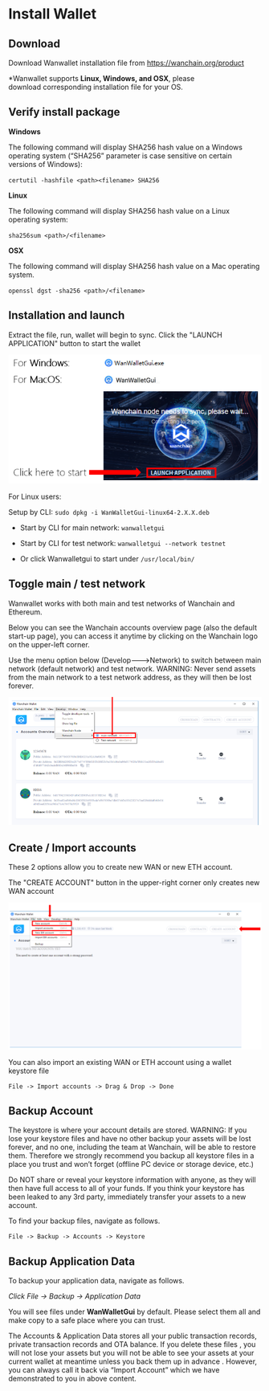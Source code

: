 # Install Wallet
## Download

Download Wanwallet installation file from https://wanchain.org/product

*Wanwallet supports **Linux, Windows, and OSX**, please download corresponding installation file for your OS.

## Verify install package 

**Windows**

The following command will display SHA256 hash value on a Windows operating system (“SHA256” parameter is case sensitive on certain versions of Windows):

`certutil -hashfile <path><filename> SHA256`

**Linux**

The following command will display SHA256 hash value on a Linux operating system:

`sha256sum <path>/<filename>`

**OSX**

The following command will display SHA256 hash value on a Mac operating system.

`openssl dgst -sha256 <path>/<filename>`

## Installation and launch

Extract the file, run, wallet will begin to sync. Click the "LAUNCH APPLICATION" button to start the wallet

![](media/Wanwalletlaunch.png)


For Linux users: 

Setup by CLI: `sudo dpkg -i WanWalletGui-linux64-2.X.X.deb`

* Start by CLI for main network: `wanwalletgui`                

* Start by CLI for test network: `wanwalletgui --network testnet`

* Or click Wanwalletgui to start under `/usr/local/bin/`

## Toggle main / test network

Wanwallet works with both main and test networks of Wanchain and Ethereum.

Below you can see the Wanchain accounts overview page (also the default start-up page), you can access it anytime by clicking on the Wanchain logo on the upper-left corner.   

Use the menu option below (Develop--->Network) to switch between main network (default network) and test network. <span class="warning">WARNING: Never send assets from the main network to a test network address, as they will then be lost forever.</span>

![](media/Wanwallettogglenetwork.png)



## Create / Import accounts

These 2 options allow you to create new WAN or new ETH account. 

The "CREATE ACCOUNT" button in the upper-right corner only creates new WAN account

![](media/Wanwalletcreateaccount.png)

You can also import an existing WAN or ETH account using a wallet keystore file

    File -> Import accounts -> Drag & Drop -> Done


## Backup Account

The keystore is where your account details are stored. <span class="warning">WARNING: If you lose your keystore files and have no other backup your assets will be lost forever, and no one, including the team at Wanchain, will be able to restore them.</span> Therefore we strongly recommend you backup all keystore files in a place you trust and won’t forget (offline PC device or storage device, etc.)

Do NOT share or reveal your keystore information with anyone, as they will then have full access to all of your funds. If you think your keystore has been leaked to any 3rd party, immediately transfer your assets to a new account.

To find your backup files, navigate as follows.

    File -> Backup -> Accounts -> Keystore

## Backup Application Data

To backup your application data, navigate as follows.

*Click File -> Backup -> Application Data*

You will see files under **WanWalletGui** by default. Please select them all and make copy to a safe place where you can trust.

The Accounts & Application Data stores all your public transaction records, private transaction records and OTA balance. If you delete these files , you will not lose your assets but you will not be able to see your assets at your current wallet at meantime unless you back them up in advance . However, you can always call it back via “Import Account” which we have demonstrated to you in above content.


